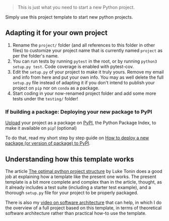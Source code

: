 > This is just what you need to start a new Python project.

Simply use this project template to start new python projects.

## Adapting it for your own project

1. Rename the `project/` folder (and all references to this folder in other files) to customize your project name that is currently named `project` as per the folder's name. 
2. You can run tests by running `pytest` in the root, or by running `python3 setup.py test`. Code coverage is enabled with pytest-cov.
3. Edit the `setup.py` of your project to make it truly yours. Remove my email and info from here and put your own info. You may as well delete the full `setup.py` file instead of adapting it if you don't intend to publish your project on `pip` nor on `conda` as  a package. 
4. Start coding in your now-renamed project folder and add some more tests under the `testing/` folder!

### If building a package: Deploying your new package to PyPI

[Upload](https://packaging.python.org/tutorials/packaging-projects/) your project as a package on [PyPI](https://pypi.org/), the Python Package Index, to make it available on `pip`! (optional)

To do that, read my short step by step guide on [How to deploy a new package (or version of package) to PyPI](https://github.com/Neuraxio/Neuraxle/wiki/How-to-deploy-a-new-package-(or-version-of-package)-to-PyPI). 

## Understanding how this template works

The article [The optimal python project structure](https://awaywithideas.com/the-optimal-python-project-structure/?ref=gucci_neuraxio) by Luke Tonin does a good job at explaining how a template like the present one works. The present template is a bit more complete and complex than in the article, thought, as it already includes a test suite (including a starter test example), and a thorough `setup.py` file for your project to be properly packaged. 

There is also my [video on software architecture](https://youtu.be/K4QN27IKr0g?t=1211) that can help, in which I do the overview of a full project based on this template, in terms of theoretical software architecture rather than practical how-to use the template. 
